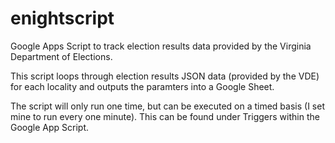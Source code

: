 # enightscript
Google Apps Script to track election results data provided by the Virginia Department of Elections. 

This script loops through election results JSON data (provided by the VDE) for each locality and outputs the paramters into a Google Sheet. 

The script will only run one time, but can be executed on a timed basis (I set mine to run every one minute). This can be found under Triggers within the Google App Script. 




